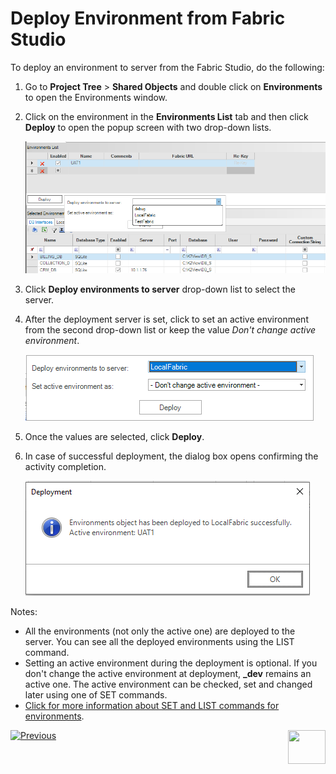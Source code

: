# Deploy Environment from Fabric Studio

To deploy an environment to server from the Fabric Studio, do the following:

1. Go to **Project Tree** > **Shared Objects** and double click on **Environments** to open the Environments window.

2. Click on the environment in the **Environments List** tab and then click **Deploy** to open the popup screen with two drop-down lists.

   ![image](images/25_03_1.png)

3. Click **Deploy environments to server** drop-down list to select the server.

4. After the deployment server is set, click to set an active environment from the second drop-down list or keep the value *Don't change active environment*.

   ![image](images/25_03_2.png)

5. Once the values are selected, click **Deploy**.

6. In case of successful deployment, the dialog box opens confirming the activity completion.

   ![image](images/25_03_3.PNG)

Notes:

* All the environments (not only the active one) are deployed to the server. You can see all the deployed environments using the LIST command.
* Setting an active environment during the deployment is optional. If you don't change the active environment at deployment, **_dev** remains an active one. The active environment can be checked, set and changed later using one of SET commands.
* [Click for more information about SET and LIST commands for environments](/articles/25_environments/05_set_and_list_commands.md).

[![Previous](/articles/images/Previous.png)](02_create_new_environment.md)[<img align="right" width="60" height="54" src="/articles/images/Next.png">](04_offline_deployment.md)